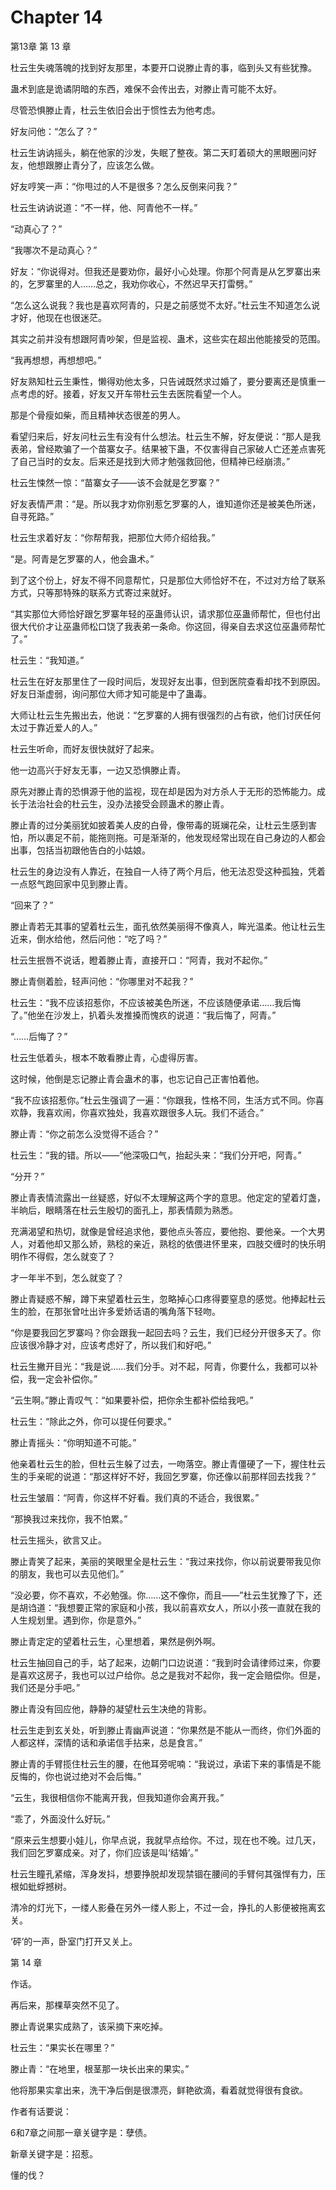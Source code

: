 # Chapter 14

第13章 第 13 章

杜云生失魂落魄的找到好友那里，本要开口说滕止青的事，临到头又有些犹豫。

蛊术到底是诡谲阴暗的东西，难保不会传出去，对滕止青可能不太好。

尽管恐惧滕止青，杜云生依旧会出于惯性去为他考虑。

好友问他：“怎么了？”

杜云生讷讷摇头，躺在他家的沙发，失眠了整夜。第二天盯着硕大的黑眼圈问好友，他想跟滕止青分了，应该怎么做。

好友哼笑一声：“你甩过的人不是很多？怎么反倒来问我？”

杜云生讷讷说道：“不一样，他、阿青他不一样。”

“动真心了？”

“我哪次不是动真心？”

好友：“你说得对。但我还是要劝你，最好小心处理。你那个阿青是从乞罗寨出来的，乞罗寨里的人……总之，我劝你收心，不然迟早天打雷劈。”

“怎么这么说我？我也是喜欢阿青的，只是之前感觉不太好。”杜云生不知道怎么说才好，他现在也很迷茫。

其实之前并没有想跟阿青吵架，但是监视、蛊术，这些实在超出他能接受的范围。

“我再想想，再想想吧。”

好友熟知杜云生秉性，懒得劝他太多，只告诫既然求过婚了，要分要离还是慎重一点考虑的好。接着，好友又开车带杜云生去医院看望一个人。

那是个骨瘦如柴，而且精神状态很差的男人。

看望归来后，好友问杜云生有没有什么想法。杜云生不解，好友便说：“那人是我表弟，曾经欺骗了一个苗寨女子。结果被下蛊，不仅害得自己家破人亡还差点害死了自己当时的女友。后来还是找到大师才勉强救回他，但精神已经崩溃。”

杜云生悚然一惊：“苗寨女子——该不会就是乞罗寨？”

好友表情严肃：“是。所以我才劝你别惹乞罗寨的人，谁知道你还是被美色所迷，自寻死路。”

杜云生求着好友：“你帮帮我，把那位大师介绍给我。”

“是。阿青是乞罗寨的人，他会蛊术。”

到了这个份上，好友不得不同意帮忙，只是那位大师恰好不在，不过对方给了联系方式，只等那特殊的联系方式寄过来就好。

“其实那位大师恰好跟乞罗寨年轻的巫蛊师认识，请求那位巫蛊师帮忙，但也付出很大代价才让巫蛊师松口饶了我表弟一条命。你这回，得亲自去求这位巫蛊师帮忙了。”

杜云生：“我知道。”

杜云生在好友那里住了一段时间后，发现好友出事，但到医院查看却找不到原因。好友日渐虚弱，询问那位大师才知可能是中了蛊毒。

大师让杜云生先搬出去，他说：“乞罗寨的人拥有很强烈的占有欲，他们讨厌任何太过于靠近爱人的人。”

杜云生听命，而好友很快就好了起来。

他一边高兴于好友无事，一边又恐惧滕止青。

原先对滕止青的恐惧源于他的监视，现在却是因为对方杀人于无形的恐怖能力。成长于法治社会的杜云生，没办法接受会顾蛊术的滕止青。

滕止青的过分美丽犹如披着美人皮的白骨，像带毒的斑斓花朵，让杜云生感到害怕，所以裹足不前，能拖则拖。可是渐渐的，他发现经常出现在自己身边的人都会出事，包括当初跟他告白的小姑娘。

杜云生的身边没有人靠近，在独自一人待了两个月后，他无法忍受这种孤独，凭着一点怒气跑回家中见到滕止青。

“回来了？”

滕止青若无其事的望着杜云生，面孔依然美丽得不像真人，眸光温柔。他让杜云生近来，倒水给他，然后问他：“吃了吗？”

杜云生抿唇不说话，瞪着滕止青，直接开口：“阿青，我对不起你。”

滕止青侧着脸，轻声问他：“你哪里对不起我？”

杜云生：“我不应该招惹你，不应该被美色所迷，不应该随便承诺……我后悔了。”他坐在沙发上，扒着头发推搡而愧疚的说道：“我后悔了，阿青。”

“……后悔了？”

杜云生低着头，根本不敢看滕止青，心虚得厉害。

这时候，他倒是忘记滕止青会蛊术的事，也忘记自己正害怕着他。

“我不应该招惹你。”杜云生强调了一遍：“你跟我，性格不同，生活方式不同。你喜欢静，我喜欢闹，你喜欢独处，我喜欢跟很多人玩。我们不适合。”

滕止青：“你之前怎么没觉得不适合？”

杜云生：“我的错。所以——”他深吸口气，抬起头来：“我们分开吧，阿青。”

“分开？”

滕止青表情流露出一丝疑惑，好似不太理解这两个字的意思。他定定的望着灯盏，半晌后，眼睛落在杜云生殷切的面孔上，那表情颇为熟悉。

充满渴望和热切，就像是曾经追求他，要他点头答应，要他抱、要他亲。一个大男人，对着他却又那么娇，熟稔的亲近，熟稔的依偎进怀里来，四肢交缠时的快乐明明作不得假，怎么就变了？

才一年半不到，怎么就变了？

滕止青疑惑不解，蹲下来望着杜云生，忽略掉心口疼得要窒息的感觉。他捧起杜云生的脸，在那张曾吐出许多爱娇话语的嘴角落下轻吻。

“你是要我回乞罗寨吗？你会跟我一起回去吗？云生，我们已经分开很多天了。你应该很冷静才对，应该考虑好了，所以我们和好吧。”

杜云生撇开目光：“我是说……我们分手。对不起，阿青，你要什么，我都可以补偿，我一定会补偿你。”

“云生啊。”滕止青叹气：“如果要补偿，把你余生都补偿给我吧。”

杜云生：“除此之外，你可以提任何要求。”

滕止青摇头：“你明知道不可能。”

他亲着杜云生的脸，但杜云生躲了过去，一吻落空。滕止青僵硬了一下，握住杜云生的手亲昵的说道：“那这样好不好，我回乞罗寨，你还像以前那样回去找我？”

杜云生皱眉：“阿青，你这样不好看。我们真的不适合，我很累。”

“那换我过来找你，我不怕累。”

杜云生摇头，欲言又止。

滕止青笑了起来，美丽的笑眼里全是杜云生：“我过来找你，你以前说要带我见你的朋友，我也可以去见他们。”

“没必要，你不喜欢，不必勉强。你……这不像你，而且——”杜云生犹豫了下，还是胡诌道：“我想要正常的家庭和小孩，我以前喜欢女人，所以小孩一直就在我的人生规划里。遇到你，你是意外。”

滕止青定定的望着杜云生，心里想着，果然是例外啊。

杜云生抽回自己的手，站了起来，边朝门口边说道：“我到时会请律师过来，你要是喜欢这房子，我也可以过户给你。总之是我对不起你，我一定会赔偿你。但是，我们还是分手吧。”

滕止青没有回应他，静静的凝望杜云生决绝的背影。

杜云生走到玄关处，听到滕止青幽声说道：“你果然是不能从一而终，你们外面的人都这样，深情的话和承诺信手拈来，总是食言。”

滕止青的手臂揽住杜云生的腰，在他耳旁呢喃：“我说过，承诺下来的事情是不能反悔的，你也说过绝对不会后悔。”

“云生，我很相信你不能离开我，但我知道你会离开我。”

“乖了，外面没什么好玩。”

“原来云生想要小娃儿，你早点说，我就早点给你。不过，现在也不晚。过几天，我们回乞罗寨成亲。对了，你们应该是叫‘结婚’。”

杜云生瞳孔紧缩，浑身发抖，想要挣脱却发现禁锢在腰间的手臂何其强悍有力，压根如蚍蜉撼树。

清冷的灯光下，一缕人影叠在另外一缕人影上，不过一会，挣扎的人影便被拖离玄关。

‘砰’的一声，卧室门打开又关上。

第 14 章

作话。

再后来，那棵草突然不见了。

滕止青说果实成熟了，该采摘下来吃掉。

杜云生：“果实长在哪里？”

滕止青：“在地里，根茎那一块长出来的果实。”

他将那果实拿出来，洗干净后倒是很漂亮，鲜艳欲滴，看着就觉得很有食欲。

作者有话要说：

6和7章之间那一章关键字是：孽债。

新章关键字是：招惹。

懂的伐？


